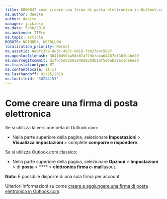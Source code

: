 ```yaml
---
title: 8000047 come creare una firma di posta elettronica in Outlook.com
ms.author: daeite
author: daeite
manager: jackiesm
ms.date: 5/30/2018
ms.audience: ITPro
ms.topic: article
ROBOTS: NOINDEX, NOFOLLOW
localization_priority: Normal
ms.assetid: 0ebfc3b9-de3c-487c-b01b-7b027e4c562f
ms.openlocfilehash: 384104963a98e07a77dbfaba64787ef30fb4be29
ms.sourcegitcommit: d1fb75d8359a248a03ddb1af50bab31ec3de6e2d
ms.translationtype: MT
ms.contentlocale: it-IT
ms.lasthandoff: 02/25/2019
ms.locfileid: "30244153"
---
```

# <a name="how-to-create-an-email-signature"></a>Come creare una firma di posta elettronica

Se si utilizza la versione beta di Outlook.com:
  
- Nella parte superiore della pagina, selezionare **Impostazioni** \> **Visualizza impostazioni** \> complete **comporre e rispondere**. 
    
Se si utilizza Outlook.com classico:
  
- Nella parte superiore della pagina, selezionare **Opzioni** \> **Impostazioni** \> di **posta** \> **** \> **elettronica firma e-mail**layout. 
    
 **Nota:** È possibile disporre di una sola firma per account. 
  
Ulteriori informazioni su come [creare e aggiungere una firma di posta elettronica in Outlook.com](https://go.microsoft.com/fwlink/p/?linkid=2001404&amp;clcid=0x409).
  


